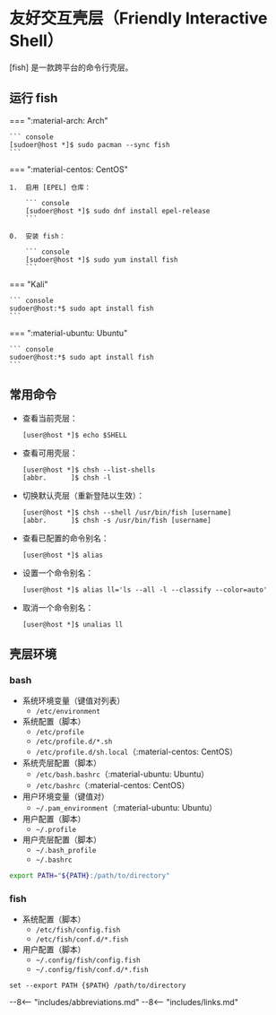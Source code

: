 # 友好交互壳层（Friendly Interactive Shell）

[fish] 是一款跨平台的命令行壳层。

## 运行 fish

=== ":material-arch: Arch"

    ``` console
    [sudoer@host *]$ sudo pacman --sync fish
    ```

=== ":material-centos: CentOS"

    1.  启用 [EPEL] 仓库：

        ``` console
        [sudoer@host *]$ sudo dnf install epel-release
        ```

    0.  安装 fish：

        ``` console
        [sudoer@host *]$ sudo yum install fish
        ```

=== "Kali"

    ``` console
    sudoer@host:*$ sudo apt install fish
    ```

=== ":material-ubuntu: Ubuntu"

    ``` console
    sudoer@host:*$ sudo apt install fish
    ```

## 常用命令

*   查看当前壳层：

    ``` console
    [user@host *]$ echo $SHELL
    ```

*   查看可用壳层：

    ``` console
    [user@host *]$ chsh --list-shells
    [abbr.      ]$ chsh -l
    ```

*   切换默认壳层（重新登陆以生效）：

    ``` console
    [user@host *]$ chsh --shell /usr/bin/fish [username]
    [abbr.      ]$ chsh -s /usr/bin/fish [username]
    ```

*   查看已配置的命令别名：

    ``` console
    [user@host *]$ alias
    ```

*   设置一个命令别名：

    ``` console
    [user@host *]$ alias ll='ls --all -l --classify --color=auto'
    ```

*   取消一个命令别名：

    ``` console
    [user@host *]$ unalias ll
    ```

## 壳层环境

### bash

*   系统环境变量（键值对列表）
    *   `/etc/environment`
*   系统配置（脚本）
    *   `/etc/profile`
    *   `/etc/profile.d/*.sh`
    *   `/etc/profile.d/sh.local`（:material-centos: CentOS）
*   系统壳层配置（脚本）
    *   `/etc/bash.bashrc`（:material-ubuntu: Ubuntu）
    *   `/etc/bashrc`（:material-centos: CentOS）
*   用户环境变量（键值对）
    *   `~/.pam_environment`（:material-ubuntu: Ubuntu）
*   用户配置（脚本）
    *   `~/.profile`
*   用户壳层配置（脚本）
    *   `~/.bash_profile`
    *   `~/.bashrc`

``` sh
export PATH="${PATH}:/path/to/directory"
```

### fish

*   系统配置（脚本）
    *   `/etc/fish/config.fish`
    *   `/etc/fish/conf.d/*.fish`
*   用户配置（脚本）
    *   `~/.config/fish/config.fish`
    *   `~/.config/fish/conf.d/*.fish`

``` fish
set --export PATH {$PATH} /path/to/directory
```

<!----------------------------------------------------------------------------->

--8<-- "includes/abbreviations.md"
--8<-- "includes/links.md"
